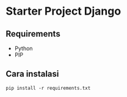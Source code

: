 # Starter Project Django

## Requirements
- Python
- PIP

## Cara instalasi
```
pip install -r requirements.txt
```
